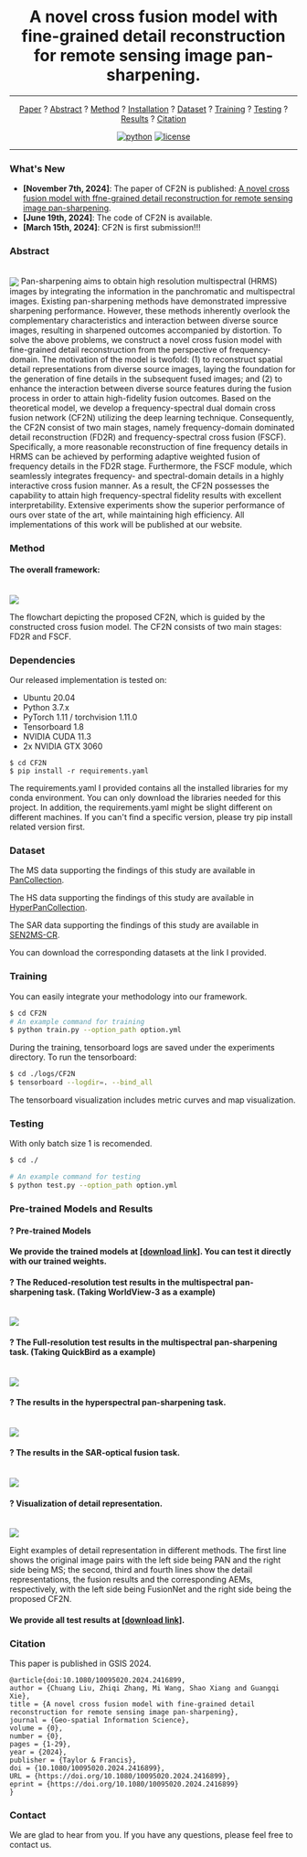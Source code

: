 <div align="center">


# **A novel cross fusion model with fine-grained detail reconstruction for remote sensing image pan-sharpening.**

______________________________________________________________________

<p align="center">
<a href="https://www.tandfonline.com/doi/full/10.1080/10095020.2024.2416899">Paper</a> ?
<a href="#Abstract">Abstract</a> ?
<a href="#Method">Method</a> ?
<a href="#Dependencies">Installation</a> ?
<a href="#Dataset">Dataset</a> ?
<a href="#Training">Training</a> ?
<a href="#Testing">Testing</a> ?
<a href="#Pre-trained-models-and-results">Results</a> ?
<a href="#Citation">Citation</a><br>
</p>

[![python](https://img.shields.io/badge/python-%20%203.7-blue.svg)]()
[![license](https://img.shields.io/badge/license-Apache%202.0-blue.svg)](https://github.com/JUSTM0VE0N/CF2N/blob/main/LICENSE)

</div>

______________________________________________________________________
### What's New
- **[November 7th, 2024]**: The paper of CF2N is published: [A novel cross fusion model with ffne-grained detail reconstruction for remote sensing image pan-sharpening](https://www.tandfonline.com/doi/full/10.1080/10095020.2024.2416899).
- **[June 19th, 2024]**: The code of CF2N is available.
- **[March 15th, 2024]**: CF2N is first submission!!!


### Abstract
<br>
<img src="charts/poster.png" align=center />
Pan-sharpening aims to obtain high resolution multispectral (HRMS) images by integrating the information in the panchromatic and multispectral images. Existing pan-sharpening methods have demonstrated impressive sharpening performance. However, these methods inherently overlook the complementary characteristics and interaction between diverse source images, resulting in sharpened outcomes accompanied by distortion. To solve the above problems, we construct a novel cross fusion model with fine-grained detail reconstruction from the perspective of frequency-domain. The motivation of the model is twofold: (1) to reconstruct spatial detail representations from diverse source images, laying the foundation for the generation of fine details in the subsequent fused images; and (2) to enhance the interaction between diverse source features during the fusion process in order to attain high-fidelity fusion outcomes. Based on the theoretical model, we develop a frequency-spectral dual domain cross fusion network (CF2N) utilizing the deep learning technique. Consequently, the CF2N consist of two main stages, namely frequency-domain dominated detail reconstruction (FD2R) and frequency-spectral cross fusion (FSCF). Specifically, a more reasonable reconstruction of fine frequency details in HRMS can be achieved by performing adaptive weighted fusion of frequency details in the FD2R stage. Furthermore, the FSCF module, which seamlessly integrates frequency- and spectral-domain details in a highly interactive cross fusion manner. As a result, the CF2N possesses the capability to attain high frequency-spectral fidelity results with excellent interpretability. Extensive experiments show the superior performance of ours over state of the art, while maintaining high efficiency. All implementations of this work will be published at our website.


### Method
#### The overall framework:
<br>
<img src="charts/framework.png" align=center />

The flowchart depicting the proposed CF2N, which is guided by the constructed cross fusion model. The CF2N consists of two main stages: FD2R and FSCF.

### Dependencies
Our released implementation is tested on:

- Ubuntu 20.04
- Python 3.7.x 
- PyTorch 1.11 / torchvision 1.11.0
- Tensorboard 1.8
- NVIDIA CUDA 11.3
- 2x NVIDIA GTX 3060

```shell
$ cd CF2N
$ pip install -r requirements.yaml
```

The requirements.yaml I provided contains all the installed libraries for my conda environment. You can only download the libraries needed for this project. In addition, the requirements.yaml might be slight different on different machines. If you can't find a specific version, please try pip install related version first. 


### Dataset
The MS data supporting the findings of this study are available in [PanCollection](https://github.com/liangjiandeng/PanCollection).  

The HS data supporting the findings of this study are available in [HyperPanCollection](https://github.com/liangjiandeng/HyperPanCollection).

The SAR data supporting the findings of this study are available in [SEN2MS-CR](https://patricktum.github.io/cloud_removal/sen12mscr/).  

You can download the corresponding datasets at the link I provided.


### Training
You can easily integrate your methodology into our framework.
```bash
$ cd CF2N
# An example command for training
$ python train.py --option_path option.yml
```

During the training, tensorboard logs are saved under the experiments directory. To run the tensorboard:

```bash
$ cd ./logs/CF2N
$ tensorboard --logdir=. --bind_all
```
The tensorboard visualization includes metric curves and map visualization.


### Testing
With only batch size 1 is recomended. 
```bash
$ cd ./

# An example command for testing
$ python test.py --option_path option.yml
```


### Pre-trained Models and Results
#### ? Pre-trained Models
#### We provide the trained models at [[download link]](https://drive.google.com/drive/folders/1q3s_6VtsNSfYsWbept1VM1KO0-dMVipN?usp=sharing). You can test it directly with our trained weights.

#### ? The Reduced-resolution test results in the multispectral pan-sharpening task. (Taking WorldView-3 as a example)
<br>
<img src="charts/wv3_rr.png" align=center />

#### ? The Full-resolution test results in the multispectral pan-sharpening task. (Taking QuickBird as a example)
<br>
<img src="charts/qb_fr.png" align=center />

#### ? The results in the hyperspectral pan-sharpening task. 
<br>
<img src="charts/hsip.png" align=center />

#### ? The results in the SAR-optical fusion task. 
<br>
<img src="charts/sar-optical.png" align=center />

#### ? Visualization of detail representation. 
<br>
<img src="charts/detail_representation.png" align=center />

Eight examples of detail representation in different methods. The first line shows the original image pairs with the left side being PAN and the right side being MS; the second, third and fourth lines show the detail representations, the fusion results and the corresponding AEMs, respectively, with the left side being FusionNet and the right side being the proposed CF2N.

#### We provide all test results at [[download link]](https://drive.google.com/drive/folders/127dBrqi6XgTgJIzhwBQC-4TNpwvff5Gc?usp=sharing).


### Citation
This paper is published in GSIS 2024.

```
@article{doi:10.1080/10095020.2024.2416899,
author = {Chuang Liu, Zhiqi Zhang, Mi Wang, Shao Xiang and Guangqi Xie},
title = {A novel cross fusion model with fine-grained detail reconstruction for remote sensing image pan-sharpening},
journal = {Geo-spatial Information Science},
volume = {0},
number = {0},
pages = {1-29},
year = {2024},
publisher = {Taylor & Francis},
doi = {10.1080/10095020.2024.2416899},
URL = {https://doi.org/10.1080/10095020.2024.2416899},
eprint = {https://doi.org/10.1080/10095020.2024.2416899}
}
```

### Contact
We are glad to hear from you. If you have any questions, please feel free to contact us.
